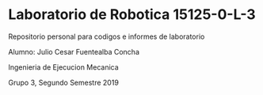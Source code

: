 # Laboratorio de Robotica 15125-0-L-3
Repositorio personal para codigos e informes de laboratorio

Alumno: Julio Cesar Fuentealba Concha

Ingenieria de Ejecucion Mecanica

Grupo 3, Segundo Semestre 2019
